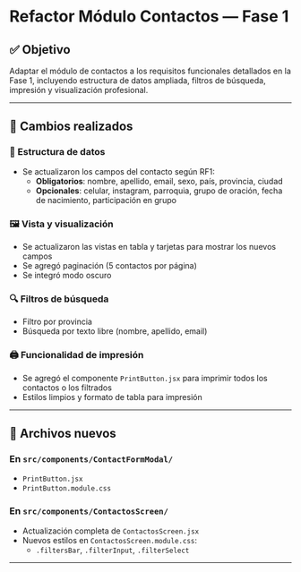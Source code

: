 # Refactor Módulo Contactos — Fase 1

## ✅ Objetivo
Adaptar el módulo de contactos a los requisitos funcionales detallados en la Fase 1, incluyendo estructura de datos ampliada, filtros de búsqueda, impresión y visualización profesional.

---

## 🧩 Cambios realizados

### 🔧 Estructura de datos
- Se actualizaron los campos del contacto según RF1:
  - **Obligatorios**: nombre, apellido, email, sexo, país, provincia, ciudad
  - **Opcionales**: celular, instagram, parroquia, grupo de oración, fecha de nacimiento, participación en grupo

### 🖼️ Vista y visualización
- Se actualizaron las vistas en tabla y tarjetas para mostrar los nuevos campos
- Se agregó paginación (5 contactos por página)
- Se integró modo oscuro

### 🔍 Filtros de búsqueda
- Filtro por provincia
- Búsqueda por texto libre (nombre, apellido, email)

### 🖨️ Funcionalidad de impresión
- Se agregó el componente `PrintButton.jsx` para imprimir todos los contactos o los filtrados
- Estilos limpios y formato de tabla para impresión

---

## 📁 Archivos nuevos

### En `src/components/ContactFormModal/`
- `PrintButton.jsx`
- `PrintButton.module.css`

### En `src/components/ContactosScreen/`
- Actualización completa de `ContactosScreen.jsx`
- Nuevos estilos en `ContactosScreen.module.css`:
  - `.filtersBar`, `.filterInput`, `.filterSelect`

---

